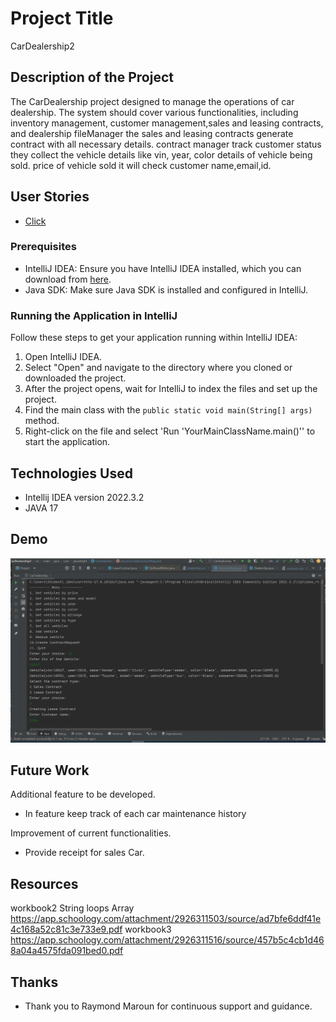 # Project Title

CarDealership2

## Description of the Project

The CarDealership project designed to manage the operations of car dealership. The system should cover
various functionalities, including inventory management, customer management,sales and leasing contracts,
and dealership fileManager the sales and leasing contracts generate contract with all 
necessary details. contract manager track customer status they collect the vehicle details like vin, year, color details of vehicle being sold.
price of vehicle sold it will check customer name,email,id. 


## User Stories

* [Click](https://github.com/AbiramiThavamani/CarDealership2/projects?query=is%3Aopen) 


### Prerequisites

- IntelliJ IDEA: Ensure you have IntelliJ IDEA installed, which you can download from [here](https://www.jetbrains.com/idea/download/).
- Java SDK: Make sure Java SDK is installed and configured in IntelliJ.

### Running the Application in IntelliJ

Follow these steps to get your application running within IntelliJ IDEA:

1. Open IntelliJ IDEA.
2. Select "Open" and navigate to the directory where you cloned or downloaded the project.
3. After the project opens, wait for IntelliJ to index the files and set up the project.
4. Find the main class with the `public static void main(String[] args)` method.
5. Right-click on the file and select 'Run 'YourMainClassName.main()'' to start the application.

## Technologies Used

- Intellij IDEA version 2022.3.2
- JAVA 17

## Demo

<img src="CarDealership2.gif">

## Future Work

Additional feature to be developed.
- In feature keep track of each car maintenance history

Improvement of current functionalities.
- Provide receipt for sales Car.


## Resources

workbook2 String loops Array https://app.schoology.com/attachment/2926311503/source/ad7bfe6ddf41e4c168a52c81c3e733e9.pdf
workbook3 https://app.schoology.com/attachment/2926311516/source/457b5c4cb1d468a04a4575fda091bed0.pdf


## Thanks

- Thank you to Raymond Maroun for continuous support and guidance.

